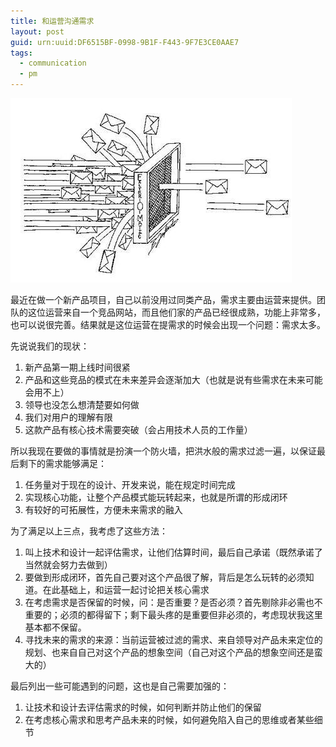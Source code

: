 ```yaml
---
title: 和运营沟通需求
layout: post
guid: urn:uuid:DF6515BF-0998-9B1F-F443-9F7E3CE0AAE7
tags:
  - communication
  - pm
---
```


![我就是个需求防火墙](/media/files/2013/10/firewall.jpg)

最近在做一个新产品项目，自己以前没用过同类产品，需求主要由运营来提供。团队的这位运营来自一个竞品网站，而且他们家的产品已经很成熟，功能上非常多，也可以说很完善。结果就是这位运营在提需求的时候会出现一个问题：需求太多。

先说说我们的现状：

1. 新产品第一期上线时间很紧
2. 产品和这些竞品的模式在未来差异会逐渐加大（也就是说有些需求在未来可能会用不上）
3. 领导也没怎么想清楚要如何做
4. 我们对用户的理解有限
5. 这款产品有核心技术需要突破（会占用技术人员的工作量）

所以我现在要做的事情就是扮演一个防火墙，把洪水般的需求过滤一遍，以保证最后剩下的需求能够满足：

1. 任务量对于现在的设计、开发来说，能在规定时间完成
2. 实现核心功能，让整个产品模式能玩转起来，也就是所谓的形成闭环
3. 有较好的可拓展性，方便未来需求的融入

为了满足以上三点，我考虑了这些方法：

1. 叫上技术和设计一起评估需求，让他们估算时间，最后自己承诺（既然承诺了当然就会努力去做到）
2. 要做到形成闭环，首先自己要对这个产品很了解，背后是怎么玩转的必须知道。在此基础上，和运营一起讨论把关核心需求
3. 在考虑需求是否保留的时候，问：是否重要？是否必须？首先剔除非必需也不重要的；必须的都得留下；剩下最头疼的是重要但非必须的，考虑现状我这里基本都不保留。
4. 寻找未来的需求的来源：当前运营被过滤的需求、来自领导对产品未来定位的规划、也来自自己对这个产品的想象空间（自己对这个产品的想象空间还是蛮大的）

最后列出一些可能遇到的问题，这也是自己需要加强的：

1. 让技术和设计去评估需求的时候，如何判断并防止他们的保留
2. 在考虑核心需求和思考产品未来的时候，如何避免陷入自己的思维或者某些细节